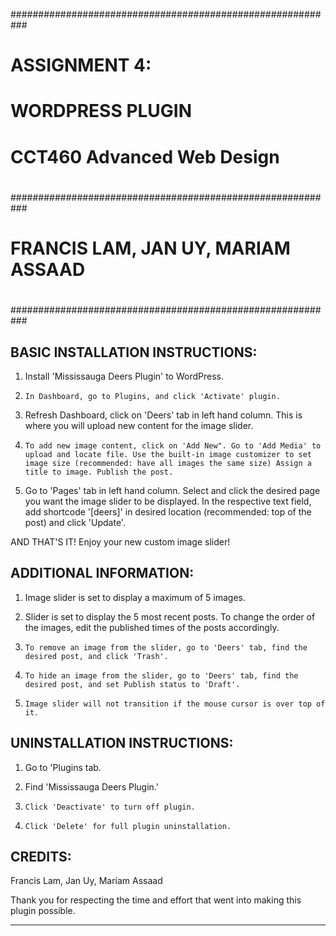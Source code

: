 ###########################################################
#                                                         #
#                      ASSIGNMENT 4:                      # 
#                    WORDPRESS PLUGIN                     #
#                                                         #
#               CCT460 Advanced Web Design                #
#                                                         #
###########################################################
#                                                         #
#           FRANCIS LAM, JAN UY, MARIAM ASSAAD            #
#                                                         #
###########################################################


BASIC INSTALLATION INSTRUCTIONS:
----------------------------------------------------------

 1)	Install 'Mississauga Deers Plugin' to WordPress.

 2) 	In Dashboard, go to Plugins, and click 'Activate' plugin.

 3)	Refresh Dashboard, click on 'Deers' tab in left hand column. This is where you will upload new content for the image slider.   

 4) 	To add new image content, click on 'Add New". Go to 'Add Media' to upload and locate file. Use the built-in image customizer to set image size (recommended: have all images the same size) Assign a title to image. Publish the post. 

 5)	Go to 'Pages' tab in left hand column. Select and click the desired page you want the image slider to be displayed. In the respective text field, add shortcode '[deers]' in desired location (recommended: top of the post) and click 'Update'.


AND THAT'S IT! Enjoy your new custom image slider!  




ADDITIONAL INFORMATION:
----------------------------------------------------------

 1)	Image slider is set to display a maximum of 5 images. 

 2)	Slider is set to display the 5 most recent posts. To change the order of the images, edit the published times of the posts accordingly.

 3) 	To remove an image from the slider, go to 'Deers' tab, find the desired post, and click 'Trash'. 

 4) 	To hide an image from the slider, go to 'Deers' tab, find the desired post, and set Publish status to 'Draft'.

 5) 	Image slider will not transition if the mouse cursor is over top of it.    
	
	


UNINSTALLATION INSTRUCTIONS:
----------------------------------------------------------

 1)	Go to 'Plugins tab.

 2)	Find 'Mississauga Deers Plugin.'

 3) 	Click 'Deactivate' to turn off plugin.

 4) 	Click 'Delete' for full plugin uninstallation.  




CREDITS:
----------------------------------------------------------

Francis Lam, Jan Uy, Mariam Assaad

Thank you for respecting the time and effort that went into making this plugin possible.

----------------------------------------------------------
